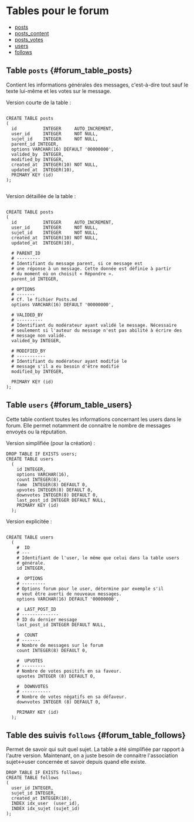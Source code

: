 # Tables pour le forum

* [posts](#forum_table_posts)
* [posts_content](#forum_table_posts_content)
* [posts_votes](#forum_table_posts_vote)
* [users](#forum_table_users)
* [follows](#forum_table_follows)


## Table `posts` {#forum_table_posts}

Contient les informations générales des messages, c'est-à-dire tout sauf le texte lui-même et les votes sur le message.

Version courte de la table :

```

CREATE TABLE posts
(
  id          INTEGER     AUTO_INCREMENT,
  user_id     INTEGER     NOT NULL,
  sujet_id    INTEGER     NOT NULL,
  parent_id INTEGER,
  options VARCHAR(16) DEFAULT '00000000',
  valided_by  INTEGER,
  modified_by INTEGER,
  created_at  INTEGER(10) NOT NULL,
  updated_at  INTEGER(10),
  PRIMARY KEY (id)
);


```

Version détaillée de la table :

```

CREATE TABLE posts
(
  id          INTEGER     AUTO_INCREMENT,
  user_id     INTEGER     NOT NULL,
  sujet_id    INTEGER     NOT NULL,
  created_at  INTEGER(10) NOT NULL,
  updated_at  INTEGER(10),

  # PARENT_ID
  # ---------
  # Identifiant du message parent, si ce message est
  # une réponse à un message. Cette donnée est définie à partir
  # du moment où on choisit « Répondre ».
  parent_id INTEGER,

  # OPTIONS
  # -------
  # Cf. le fichier Posts.md
  options VARCHAR(16) DEFAULT '00000000',

  # VALIDED_BY
  # ----------
  # Identifiant du modérateur ayant validé le message. Nécessaire
  # seulement si l'auteur du message n'est pas abilité à écrire des
  # message non validé.
  valided_by INTEGER,

  # MODIFIED_BY
  # -----------
  # Identifiant du modérateur ayant modifié le
  # message s'il a eu besoin d'être modifié
  modified_by INTEGER,

  PRIMARY KEY (id)
);

```

## Table `users` {#forum_table_users}

Cette table contient toutes les informations concernant les users dans le forum. Elle permet notamment de connaitre le nombre de messages envoyés ou la réputation.

Version simplifiée (pour la création) :

```
DROP TABLE IF EXISTS users;
CREATE TABLE users
  (
    id INTEGER,
    options VARCHAR(16),
    count INTEGER(8),
    fame  INTEGER(8) DEFAULT 0,
    upvotes INTEGER(8) DEFAULT 0,
    downvotes INTEGER(8) DEFAULT 0,
    last_post_id INTEGER DEFAULT NULL,
    PRIMARY KEY (id)
  );
```


Version explicitée :

```

CREATE TABLE users
  (
    #  ID
    # ---
    # Identifiant de l'user, le même que celui dans la table users
    # générale.
    id INTEGER,

    #  OPTIONS
    # ---------
    # Options forum pour le user, détermine par exemple s'il
    # veut être averti de nouveaux messages.
    options VARCHAR(16) DEFAULT '00000000',

    #  LAST_POST_ID
    # --------------
    # ID du dernier message
    last_post_id INTEGER DEFAULT NULL,

    #  COUNT
    # -------
    # Nombre de messages sur le forum
    count INTEGER(8) DEFAULT 0,

    #  UPVOTES
    # ---------
    # Nombre de votes positifs en sa faveur.
    upvotes INTEGER (8) DEFAULT 0,

    #  DOWNVOTES
    # -----------
    # Nombre de votes négatifs en sa défaveur.
    downvotes INTEGER (8) DEFAULT 0,

    PRIMARY KEY (id)
  );

```

## Table des suivis `follows` {#forum_table_follows}

Permet de savoir qui suit quel sujet. La table a été simplifiée par rapport à l'autre version. Maintenant, on a juste besoin de connaitre l'association sujet<->user concernée et savoir depuis quand elle existe.

```
DROP TABLE IF EXISTS follows;
CREATE TABLE follows
(
  user_id INTEGER,
  sujet_id INTEGER,
  created_at INTEGER(10),
  INDEX idx_user  (user_id),
  INDEX idx_sujet (sujet_id)
);
```
